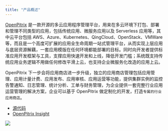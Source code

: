 ```yaml
---
title: "产品概述"
---
```


[OpenPitrix](https://openpitrix.io) 是一款开源的多云应用程序管理平台，用来在多云环境下打包、部署和管理不同类型的应用，包括传统应用、微服务应用以及 Serverless 应用等，其中云平台包括 AWS、Azure、Kubernetes、QingCloud、OpenStack、VMWare 等，而且是一个高度可扩展的应用全生命周期一站式管理平台，从而实现上层应用与底层资源解藕，一套应用模版在任何环境都能部署的目标。同时向开发者提供标准应用开发框架与工具，支撑应用快速开发和上线，降低开发门槛；系统既支持传统应用业务逻辑不用做任何修改平滑上云，也支持企业微服务化改造的应用上云。

OpenPitrix 下一步会将应用商店进一步升级，独立的应用商店管理包括应用管理、应用计量计费、应用发布、应用审核、应用运营等功能，提供集群实例的监控告警通知、日志管理、统计分析、工单与财务管理，为企业提供一套完整行业应用运营管理的解决方案，企业可以基于 OpenPitrix 做定制化的开发，打造`专属的行业应用商店`。



* [源代码](https://github.com/openpitrix/openpitrix)
* [OpenPitrix Insight](https://openpitrix.io/blog/zh/2018/03/openpitrix-insight)


![](https://pek3b.qingstor.com/kubesphere-docs/png/op-architecture.png)



